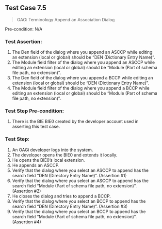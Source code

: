 ## Test Case 7.5

> OAGi Terminology Append an Association Dialog

Pre-condition: N/A



### Test Assertion:

1. The Den field of the dialog where you append an ASCCP while editing an extension (local or global) should be “DEN (Dictionary Entry Name)”.
2. The Module field filter of the dialog where you append an ASCCP while editing an extension (local or global) should be “Module (Part of schema file path, no extension)”.
3. The Den field of the dialog where you append a BCCP while editing an extension (local or global) should be “DEN (Dictionary Entry Name)”.
4. The Module field filter of the dialog where you append a BCCP while editing an extension (local or global) should be “Module (Part of schema file path, no extension)”.

### Test Step Pre-condition:

1. There is the BIE BIE0 created by the developer account used in asserting this test case.

### Test Step:

1. An OAGi developer logs into the system.
2. The developer opens the BIE0 and extends it locally.
3. He opens the BIE0’s local extension.
4. He appends an ASCCP.
5. Verify that the dialog where you select an ASCCP to append has the search field “DEN (Directory Entry Name)”. (Assertion #1)
6. Verify that the dialog where you select an ASCCP to append has the search field “Module (Part of schema file path, no extension)”. (Assertion #2)
7. He closes the dialog and tries to append a BCCP.
8. Verify that the dialog where you select an BCCP to append has the search field “DEN (Directory Entry Name)”. (Assertion #3)
9. Verify that the dialog where you select an BCCP to append has the search field “Module (Part of schema file path, no extension)”. (Assertion #4)
